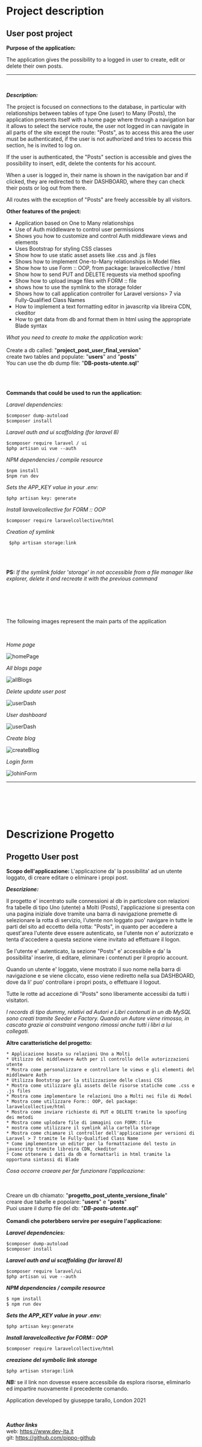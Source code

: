 # Project description 

User post project
------------------------

**Purpose of the application:** 

The application gives the possibility to a logged in user to create, edit or delete their own posts.

______________________________________________________________________________________________________
<br/>

***Description:*** 

The project is focused on connections to the database, in particular with relationships between tables of type One (user) to Many (Posts), the application presents itself with a home page where through a navigation bar it allows to select the service route, the user not logged in can navigate in all parts of the site except the route: "Posts", as to access this area the user must be authenticated, if the user is not authorized and tries to access this section, he is invited to log on.

If the user is authenticated, the "Posts" section is accessible and gives the possibility to insert, edit, delete the contents for his account.

When a user is logged in, their name is shown in the navigation bar and if clicked, they are redirected to their DASHBOARD, where they can check their posts or log out from there.

All routes with the exception of "Posts" are freely accessible by all visitors.

<!--
*The dummy type records, relating to Authors and Books contained in a MySQL db are created through Seeder and Factory.
When an Author is removed, all the books connected to him are also removed in cascade thanks to the constraints.*
-->


**Other features of the project:**

* Application based on One to Many relationships
* Use of Auth middleware to control user permissions
* Shows you how to customize and control Auth middleware views and elements
* Uses Bootstrap for styling CSS classes
* Show how to use static asset assets like .css and .js files
* Shows how to implement One-to-Many relationships in Model files
* Show how to use Form :: OOP, from package: laravelcollective / html
* Show how to send PUT and DELETE requests via method spoofing
* Show how to upload image files with FORM :: file
* shows how to use the symlink to the storage folder
* Shows how to call application controller for Laravel versions> 7 via Fully-Qualified Class Names
* How to implement a text formatting editor in javascritp via libreira CDN, ckeditor
* How to get data from db and format them in html using the appropriate Blade syntax



*What you need to create to make the application work:*
<br><br>
Create a db called: "**project_post_user_final_version**"<br>
create two tables and populate: "**users**" and "**posts**"<br>
You can use the db dump file: "**DB-posts-utente.sql**" <br>

<br><br>

**Commands that could be used to run the application:**

*Laravel dependencies:*

```
$composer dump-autoload
$composer install
```

*Laravel auth and ui scaffolding (for laravel 8)*

```
$composer require laravel / ui
$php artisan ui vue --auth
```

*NPM dependencies / compile resource*

```
$npm install
$npm run dev
```

*Sets the APP_KEY value in your .env:*
```
$php artisan key: generate
```

*Install laravelcollective for FORM :: OOP*

```
$composer require laravelcollective/html
```

*Creation of symlink*

```
 $php artisan storage:link
```

<br/>
<br/>

**PS:** *If the symlink folder 'storage' in not accessible from a file manager like explorer, delete it and recreate it with the previous command*


<br />
<br />
<br />
<br />

The following images represent the main parts of the application

<br>


*Home page*

![homePage](screenShot/homePage.png)


*All blogs page*

![allBlogs](screenShot/allBlogPage.png)

*Delete update user post*

![userDash](screenShot/deleteUpdatePost.png)

*User dashboard*

![userDash](screenShot/userDashBoard.png)

*Create blog*

![createBlog](screenShot/createBlog.png)

*Login form*

![lohinForm](screenShot/logOnForm.png)


<hr>
<br>
<br>
<br>
<br>



# Descrizione Progetto

Progetto User post 
------------------------

**Scopo dell'applicazione:** 
L'applicazione da' la possibilita' ad un utente loggato, di creare editare o eliminare i propi post.

***Descrizione:***

Il progetto e' incentrato sulle connessioni al db in particolare con relazioni fra tabelle di tipo Uno (utente) a Molti (Posts), l'applicazione si presenta con una pagina iniziale dove tramite una barra di navigazione premette di selezionare la rotta di servizio, l'utente non loggato puo' navigare in tutte le parti del sito ad eccetto della rotta: "Posts", in quanto per accedere a quest'area l'utente deve essere  autenticato, se l'utente non e' autorizzato e tenta d'accedere a questa sezione viene invitato ad effettuare il logon.

Se l'utente e' autenticato, la sezione "Posts" e' accessibile e da' la possibilita' inserire, di editare, eliminare i contenuti per il proprio account.

Quando un utente e' loggato, viene mostrato il suo nome nella barra di navigazione e se viene cliccato, esso viene rediretto nella sua DASHBOARD, dove da li' puo' controllare i propri posts, o effettuare il logout.

Tutte le rotte ad accezione di "Posts" sono liberamente accessibi da tutti i visitatori.

*I records di tipo dummy, relativi ad Autori e Libri contenuti in un db MySQL sono creati tramite Seeder e Factory.
Quando un Autore viene rimosso, in cascata grazie ai constraint vengono rimossi anche tutti i libri a lui collegati.*


**Altre caratteristiche del progetto:**

	* Applicazione basata su relazioni Uno a Molti
	* Utilizzo del middleware Auth per il controllo delle autorizzazioni utente
	* Mostra come personalizzare e controllare le views e gli elementi del middleware Auth
	* Utilizza Bootstrap per la stilizzazione delle classi CSS
	* Mostra come utilizzare gli assets delle risorse statiche come .css e .js files
	* Mostra come implementare le relazioni Uno a Molti nei file di Model
	* Mostra come utilizzare Form:: OOP, del package: laravelcollective/html
	* Mostra come inviare richieste di PUT e DELETE tramite lo spoofing dei metodi
	* Mostra come uplodare file di immagini con FORM::file	
	* mostra come utilizzare il symlink alla cartella storage
	* Mostra come chiamare il controller dell'applicazione per versioni di Laravel > 7 tramite le Fully-Qualified Class Name
	* Come implementare un editor per la formattazione del testo in javascritp tramite libreira CDN, ckeditor
	* Come ottenere i dati da db e formattarli in html tramite la opportuna sintassi di Blade



*Cosa occorre craeare per far funzionare l'applicazione:*

<br><br>
Creare un db chiamato: "**progetto_post_utente_versione_finale**" <br>
creare due tabelle e popolare: "**users**" e "**posts**" <br>
Puoi usare il dump file del db: "***DB-posts-utente.sql***"<br>
<br>
**Comandi che poterbbero servire per eseguire l'applicazione:**

***Laravel dependencies:***
```
$composer dump-autoload
$composer install
```

***Laravel auth and ui scaffolding (for laravel 8)***
```
$composer require laravel/ui
$php artisan ui vue --auth
```

***NPM dependencies / compile resource***
```
$ npm install
$ npm run dev
```

***Sets the APP_KEY value in your .env:***
```
$php artisan key:generate 
```

***Install laravelcollective for FORM:: OOP***
```
$composer require laravelcollective/html
```

***creazione del symbolic link storage***
```
$php artisan storage:link
```


***NB:*** se il link non dovesse essere accessibile da esplora risorse, eliminarlo ed impartire nuovamente il precedente comando.


Application developed by giuseppe tarallo, London 2021

<br><br>
***Author links***
<br>
web: https://www.dev-ita.it					<br>
git: https://github.com/pippo-github

